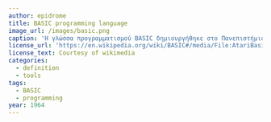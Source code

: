 ```yaml
---
author: epidrome
title: BASIC programming language 
image_url: /images/basic.png
caption: 'Η γλώσσα προγραμματισμού BASIC δημιουργήθηκε στο Πανεπιστήμιο του Νταρτμουθ στις ΗΠΑ την δεκαετία του 1960 με στόχο να αντικαταστήσει την FORTRAN σε περιοχές πέρα από τα μαθηματικά. Το συντακτικό είναι πολύ απλό και δεν έχει την δυνατότητα για δομημένο προγραμματισμό, οπότε έγινε πολύ δημοφιλής με τους πρώτους προσωπικούς μικρούς υπολογιστές στις δεκαετίες του 1970 και 1980.' 
license_url: 'https://en.wikipedia.org/wiki/BASIC#/media/File:AtariBasic.png' 
license_text: Courtesy of wikimedia
categories:
  - definition 
  - tools 
tags:
  - BASIC 
  - programming
year: 1964
---
```

